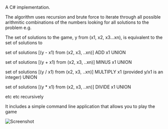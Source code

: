 A C\# implementation.

The algorithm uses recursion and brute force to iterate through all possible arithmitic combinations of the numbers
looking for all solutions to the problem e.g.

The set of solutions to the game, y from (x1, x2, x3...xn), is equivalent to the set of solutions to

set of solutions [(y - x1) from (x2, x3, ..xn)] ADD x1  UNION

set of solutions [(y + x1) from (x2, x3, ..xn)] MINUS x1 UNION

set of solutions [(y / x1) from (x2, x3, ..xn)] MULTIPLY x1 (provided y/x1 is an integer) UNION

set of solutions [(y * x1) from (x2, x3, ..xn)] DIVIDE x1 UNION

etc etc  recursively
  

It includes a simple command line application that allows you to play the game

![Screenshot](https://raw.githubusercontent.com/shiningdragon/Downcount/master/CSharp/Downcount%20console%20tester.jpg "Screenshot")



